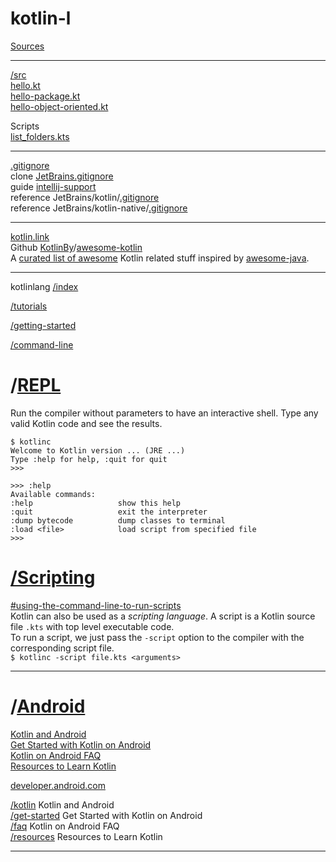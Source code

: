 # kotlin-l
[Sources](/SOURCES.md)

---
[/src](/src)  
[hello.kt](/src/hello.kt)  
[hello-package.kt](/src/hello-package.kt)  
[hello-object-oriented.kt](/src/hello-object-oriented.kt)  

Scripts  
[list_folders.kts](/src/list_folders.kts)

---

[.gitignore](/.gitignore)  
clone [JetBrains.gitignore](https://github.com/github/gitignore/blob/master/Global/JetBrains.gitignore)  
guide [intellij-support](https://intellij-support.jetbrains.com/hc/en-us/articles/206544839-How-to-manage-projects-under-Version-Control-Systems)  
reference JetBrains/kotlin/[.gitignore](https://github.com/JetBrains/kotlin/blob/master/.gitignore)  
reference JetBrains/kotlin-native/[.gitignore](https://github.com/JetBrains/kotlin-native/blob/master/.gitignore)  

---

[kotlin.link](https://kotlin.link/)  
Github [KotlinBy](https://github.com/KotlinBy)/[awesome-kotlin](https://github.com/KotlinBy/awesome-kotlin)  
A [curated list of awesome](https://github.com/sindresorhus/awesome) Kotlin related stuff inspired by [awesome-java](https://github.com/akullpp/awesome-java).  

---

kotlinlang [/index](http://kotlinlang.org/)  

[/tutorials](http://kotlinlang.org/docs/tutorials)  

[/getting-started]((http://kotlinlang.org/docs/tutorials/getting-started.html))

[/command-line](http://kotlinlang.org/docs/tutorials/command-line.html)  


# /[REPL](https://kotlinlang.org/docs/tutorials/command-line.html#running-the-repl)

Run the compiler without parameters to have an interactive shell. Type any valid Kotlin code and see the results.
```
$ kotlinc
Welcome to Kotlin version ... (JRE ...)
Type :help for help, :quit for quit
>>> 
```
```
>>> :help
Available commands:
:help                   show this help
:quit                   exit the interpreter
:dump bytecode          dump classes to terminal
:load <file>            load script from specified file
>>> 
```


# [/Scripting](https://kotlinlang.org/docs/tutorials/command-line.html#using-the-command-line-to-run-scripts)
[#using-the-command-line-to-run-scripts](https://kotlinlang.org/docs/tutorials/command-line.html#using-the-command-line-to-run-scripts)  
Kotlin can also be used as a *scripting language*. A script is a Kotlin source file `.kts` with top level executable code.  
To run a script, we just pass the `-script` option to the compiler with the corresponding script file.  
```$ kotlinc -script file.kts <arguments>```

---

# /[Android](https://developer.android.com/)
[Kotlin and Android](https://developer.android.com/kotlin/index.html)  
[Get Started with Kotlin on Android](https://developer.android.com/kotlin/get-started.html)  
[Kotlin on Android FAQ](https://developer.android.com/kotlin/faq.html)  
[Resources to Learn Kotlin](https://developer.android.com/kotlin/resources.html)


[developer.android.com](https://developer.android.com/)  

[/kotlin](https://developer.android.com/kotlin/) Kotlin and Android  
[/get-started](https://developer.android.com/kotlin/get-started.html) Get Started with Kotlin on Android  
[/faq](https://developer.android.com/kotlin/faq.html) Kotlin on Android FAQ  
[/resources](https://developer.android.com/kotlin/resources.html) Resources to Learn Kotlin  


---
